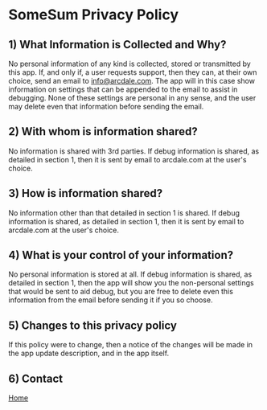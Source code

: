 # SomeSum Privacy Policy

## 1) What Information is Collected and Why?

No personal information of any kind is collected, stored or transmitted by this app. If, and only if, a user requests support, then they can, at their own choice, send an email to info@arcdale.com. The app will in this case show information on settings that can be appended to the email to assist in debugging. None of these settings are personal in any sense, and the user may delete even that information before sending the email.

## 2) With whom is information shared?

No information is shared with 3rd parties.  If debug information is shared,  as detailed in section 1, then it is sent by email to arcdale.com at the user's choice.

## 3) How is information shared?

No information other than that detailed in section 1  is shared.  If debug information is shared,  as detailed in section 1, then it is sent by email to arcdale.com  at the user's choice.

## 4) What is your control of your information?

No personal information is stored at all.  If debug information is shared,  as detailed in section 1, then the app will show you the non-personal settings that would be sent to aid debug, but you are free to delete even this information from the email before sending it if you so choose.

## 5) Changes to this privacy policy

If this policy were to change, then a notice of the changes will be made in the app update description, and in the app itself.

## 6) Contact


[Home](../../index.md)
